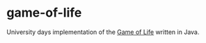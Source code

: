 # game-of-life

University days implementation of the [Game of Life](https://en.wikipedia.org/wiki/Conway%27s_Game_of_Life)  written in Java.
